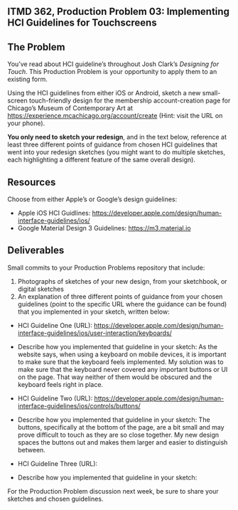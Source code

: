 ## ITMD 362, Production Problem 03: Implementing HCI Guidelines for Touchscreens

## The Problem

You’ve read about HCI guideline’s throughout Josh Clark’s *Designing for Touch*. This Production
Problem is your opportunity to apply them to an existing form.

Using the HCI guidelines from either iOS or Android, sketch a new small-screen touch-friendly design
for the membership account-creation page for Chicago’s Museum of Contemporary Art at https://experience.mcachicago.org/account/create (Hint: visit the URL on your phone).

**You only need to sketch your redesign**, and in the text below, reference at least three different
points of guidance from chosen HCI guidelines that went into your redesign sketches (you might
want to do multiple sketches, each highlighting a different feature of the same overall design).

## Resources

Choose from either Apple’s or Google’s design guidelines:

* Apple iOS HCI Guidlines:
  https://developer.apple.com/design/human-interface-guidelines/ios/
* Google Material Design 3 Guidelines:
  https://m3.material.io

## Deliverables

Small commits to your Production Problems repository that include:

1. Photographs of sketches of your new design, from your sketchbook, or digital sketches
2. An explanation of three different points of guidance from your chosen guidelines (point to the
   specific URL where the guidance can be found) that you implemented in your sketch, written below:

* HCI Guideline One (URL): https://developer.apple.com/design/human-interface-guidelines/ios/user-interaction/keyboards/
* Describe how you implemented that guideline in your sketch: As the website says, when using a keyboard on mobile devices, it is important to make sure that the keyboard feels implemented. My solution was to make sure that the keyboard never covered any important buttons or UI on the page. That way neither of them would be obscured and the keyboard feels right in place.

* HCI Guideline Two (URL): https://developer.apple.com/design/human-interface-guidelines/ios/controls/buttons/
* Describe how you implemented that guideline in your sketch: The buttons, specifically at the bottom of the page, are a bit small and may prove difficult to touch as they are so close together. My new design spaces the buttons out and makes them larger and easier to distinguish between.

* HCI Guideline Three (URL):
* Describe how you implemented that guideline in your sketch:

For the Production Problem discussion next week, be sure to share your sketches and chosen
guidelines.
